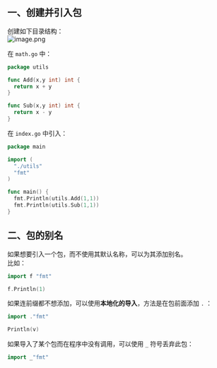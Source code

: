 <a name="zWeFn"></a>
## 一、创建并引入包
创建如下目录结构：<br />![image.png](https://cdn.nlark.com/yuque/0/2020/png/2213540/1608371686433-ba60f40c-2e76-4170-95f6-e3fdd401606f.png#align=left&display=inline&height=80&originHeight=80&originWidth=294&size=4030&status=done&style=none&width=294)

在 `math.go` 中：
```go
package utils

func Add(x,y int) int {
  return x + y
}

func Sub(x,y int) int {
  return x - y
}
```

在 `index.go` 中引入：
```go
package main

import (
  "./utils"
  "fmt"
)

func main() {
  fmt.Println(utils.Add(1,1))
  fmt.Println(utils.Sub(1,1))
}
```

<a name="l4VAQ"></a>
## 二、包的别名
如果想要引入一个包，而不使用其默认名称，可以为其添加别名。<br />比如：
```go
import f "fmt"

f.Println(1)
```

如果连前缀都不想添加，可以使用**本地化的导入**，方法是在包前面添加 `.` ：
```go
import ."fmt"

Println(v)
```

如果导入了某个包而在程序中没有调用，可以使用 `_` 符号丢弃此包：
```go
import _"fmt"
```

